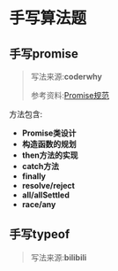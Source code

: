 # 手写算法题
## 手写promise

> 写法来源:**coderwhy**
> 
> 参考资料:[Promise规范](https://promisesaplus.com/)

方法包含:

- **Promise类设计**
- **构造函数的规划**
- **then方法的实现**
- **catch方法**
- **finally**
- **resolve/reject**
- **all/allSettled**
- **race/any**

## 手写typeof

> 写法来源:**bilibili**

